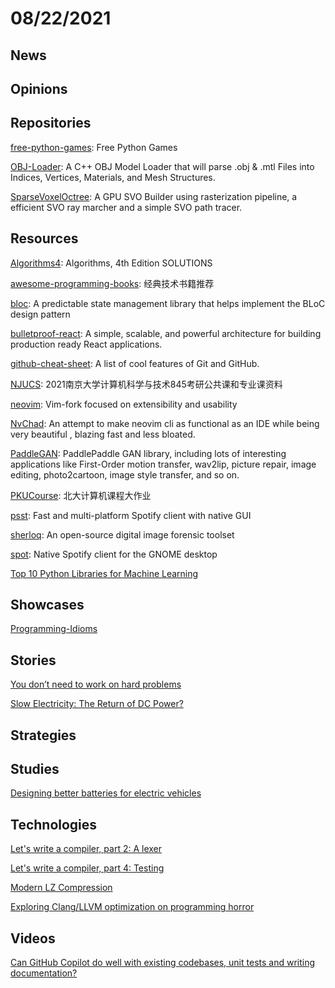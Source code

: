 # 08/22/2021

## News


## Opinions


## Repositories
[free-python-games](https://github.com/grantjenks/free-python-games): Free Python Games

[OBJ-Loader](https://github.com/Bly7/OBJ-Loader): A C++ OBJ Model Loader that will parse .obj & .mtl Files into Indices, Vertices, Materials, and Mesh Structures.

[SparseVoxelOctree](https://github.com/AdamYuan/SparseVoxelOctree): A GPU SVO Builder using rasterization pipeline, a efficient SVO ray marcher and a simple SVO path tracer.

## Resources
[Algorithms4](https://github.com/gdhucoder/Algorithms4): Algorithms, 4th Edition SOLUTIONS

[awesome-programming-books](https://github.com/royeo/awesome-programming-books): 经典技术书籍推荐

[bloc](https://github.com/felangel/bloc): A predictable state management library that helps implement the BLoC design pattern

[bulletproof-react](https://github.com/alan2207/bulletproof-react): A simple, scalable, and powerful architecture for building production ready React applications.

[github-cheat-sheet](https://github.com/tiimgreen/github-cheat-sheet): A list of cool features of Git and GitHub.

[NJUCS](https://github.com/JackeyLea/NJUCS): 2021南京大学计算机科学与技术845考研公共课和专业课资料

[neovim](https://github.com/neovim/neovim): Vim-fork focused on extensibility and usability

[NvChad](https://github.com/NvChad/NvChad): An attempt to make neovim cli as functional as an IDE while being very beautiful , blazing fast and less bloated.

[PaddleGAN](https://github.com/PaddlePaddle/PaddleGAN): PaddlePaddle GAN library, including lots of interesting applications like First-Order motion transfer, wav2lip, picture repair, image editing, photo2cartoon, image style transfer, and so on.

[PKUCourse](https://github.com/tongtzeho/PKUCourse): 北大计算机课程大作业

[psst](https://github.com/jpochyla/psst): Fast and multi-platform Spotify client with native GUI

[sherloq](https://github.com/GuidoBartoli/sherloq): An open-source digital image forensic toolset

[spot](https://github.com/xou816/spot): Native Spotify client for the GNOME desktop

[Top 10 Python Libraries for Machine Learning](https://www.zenesys.com/blog/top-10-python-libraries-for-machine-learning)

## Showcases
[Programming-Idioms](https://programming-idioms.org/)

## Stories
[You don’t need to work on hard problems](https://www.benkuhn.net/hard/)

[Slow Electricity: The Return of DC Power?](https://www.lowtechmagazine.com/2016/04/slow-electricity-the-return-of-low-voltage-dc-power.html)

## Strategies


## Studies
[Designing better batteries for electric vehicles](https://news.mit.edu/2021/designing-better-batteries-electric-vehicles-0816)

## Technologies
[Let's write a compiler, part 2: A lexer](https://briancallahan.net/blog/20210815.html)

[Let's write a compiler, part 4: Testing](https://briancallahan.net/blog/20210817.html)

[Modern LZ Compression](https://glinscott.github.io/lz/index.html)

[Exploring Clang/LLVM optimization on programming horror](https://blog.matthieud.me/2020/exploring-clang-llvm-optimization-on-programming-horror/)

## Videos
[Can GitHub Copilot do well with existing codebases, unit tests and writing documentation?](https://www.youtube.com/watch?v=jvJTpGedb9g)
